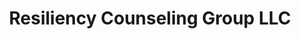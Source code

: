 ---
title: Resiliency Counseling Group LLC
description: The Resiliency Counseling Group was created as a safe space for clients to confidentially work through issues that negatively impact their lives.  At Resiliency Counseling Group, we believe lasting, satisfying change happens when people are equipped with effective coping skills and have a safe environment to process life's challenges. All diverse groups are welcome, including the LGBT community, the arts community, and the underprivileged. Our unique approach to blending talk therapy with real-life practical solutions and techniques makes therapy highly effective, meaningful, and enjoyable. We look forward to learning more about your journey and how we can help you create the life you want.
layout: about-company
---